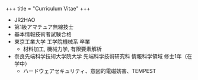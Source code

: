 +++
title = "Curriculum Vitae"
+++

- JR2HAO
- 第1級アマチュア無線技士
- 基本情報技術者試験合格
- 東京工業大学 工学院機械系 卒業
    - 材料加工, 機械力学, 有限要素解析
- 奈良先端科学技術大学院大学 先端科学技術研究科 情報科学領域 修士1年（在学中）
    - ハードウェアセキュリティ、意図的電磁妨害、TEMPEST

